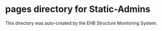 # pages directory for Static-Admins

This directory was auto-created by the EHB Structure Monitoring System.